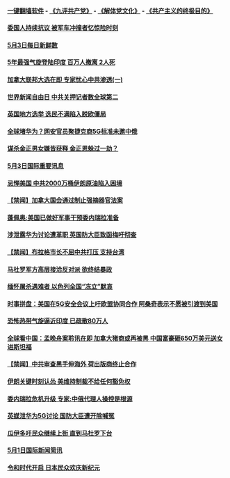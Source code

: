 #### [一键翻墙软件](https://github.com/gfw-breaker/nogfw/blob/master/README.md?t=05032137) -  [《九评共产党》](https://github.com/gfw-breaker/9ping.md?t=05032137) - [《解体党文化》](https://github.com/gfw-breaker/jtdwh.md?t=05032137) - [《共产主义的终极目的》](https://github.com/gfw-breaker/gczydzjmd.md?t=05032137)

#### [委国人持续抗议 被军车冲撞者忆惊险时刻](../pages/prog202/a102570396.md?t=05032137) 

#### [5月3日每日新鲜数](../pages/prog202/a102570399.md?t=05032137) 

#### [5年最强气旋登陆印度 百万人撤离 2人死](../pages/prog202/a102570383.md?t=05032137) 

#### [加拿大联邦大选在即 专家忧心中共渗透(一)](../pages/prog202/a102570339.md?t=05032137) 

#### [世界新闻自由日 中共关押记者数全球第二](../pages/prog202/a102570296.md?t=05032137) 

#### [英国地方选举 选民不满陷入脱欧僵局](../pages/prog202/a102570235.md?t=05032137) 

#### [全球堵华为？网安官员聚捷克商5G标准未邀中俄](../pages/prog202/a102570217.md?t=05032137) 


#### [谋杀金正男女嫌皆获释 金正恩躲过一劫？](../pages/prog202/a102570132.md?t=05032137) 

#### [5月3日国际重要讯息](../pages/prog202/a102570148.md?t=05032137) 

#### [忌惮美国 中共2000万桶伊朗原油陷入困境](../pages/prog202/a102570013.md?t=05032137) 


#### [【禁闻】加拿大国会通过制止强摘器官法案](../pages/prog202/a102569849.md?t=05032137) 

#### [蓬佩奥:美国已做好军事干预委内瑞拉准备](../pages/prog202/a102569831.md?t=05032137) 

#### [涉泄露华为讨论遭革职 英国防大臣致函梅吁彻查](../pages/prog202/a102569745.md?t=05032137) 

#### [【禁闻】布拉格市长不屈中共打压 支持台湾](../pages/prog202/a102569791.md?t=05032137) 

#### [马杜罗军方高层接洽反对派 欲终结暴政](../pages/prog202/a102569774.md?t=05032137) 

#### [缅怀屠杀遇难者 以色列全国“冻立”默哀](../pages/prog202/a102569737.md?t=05032137) 

#### [时事拼盘：美国在5G安全会议上吁欧盟协同合作 阿桑奇表示不愿被引渡到美国](../pages/prog202/a102569722.md?t=05032137) 

#### [恐怖热带气旋逼近印度 已疏散80万人](../pages/prog202/a102569704.md?t=05032137) 

#### [全球看中国：孟晚舟案聆讯在即 加拿大猪商或再被黑 中国富豪砸650万美元送女进斯坦福](../pages/prog202/a102569693.md?t=05032137) 

#### [【禁闻】中共审查黑手伸海外 荷出版商终止合作](../pages/prog202/a102569672.md?t=05032137) 

#### [伊朗关键时刻认怂 美维持制裁不给任何豁免权](../pages/prog202/a102569666.md?t=05032137) 


#### [委内瑞拉危机升级 专家:中俄代理人操控是根源](../pages/prog202/a102569574.md?t=05032137) 

#### [英媒泄华为5G讨论 国防大臣遭开除喊冤](../pages/prog202/a102569583.md?t=05032137) 

#### [瓜伊多吁民众继续上街 直到马杜罗下台](../pages/prog202/a102569587.md?t=05032137) 


#### [5月1日国际新闻简讯](../pages/prog202/a102569404.md?t=05032137) 

#### [令和时代开启 日本民众欢庆新纪元](../pages/prog202/a102569409.md?t=05032137) 

